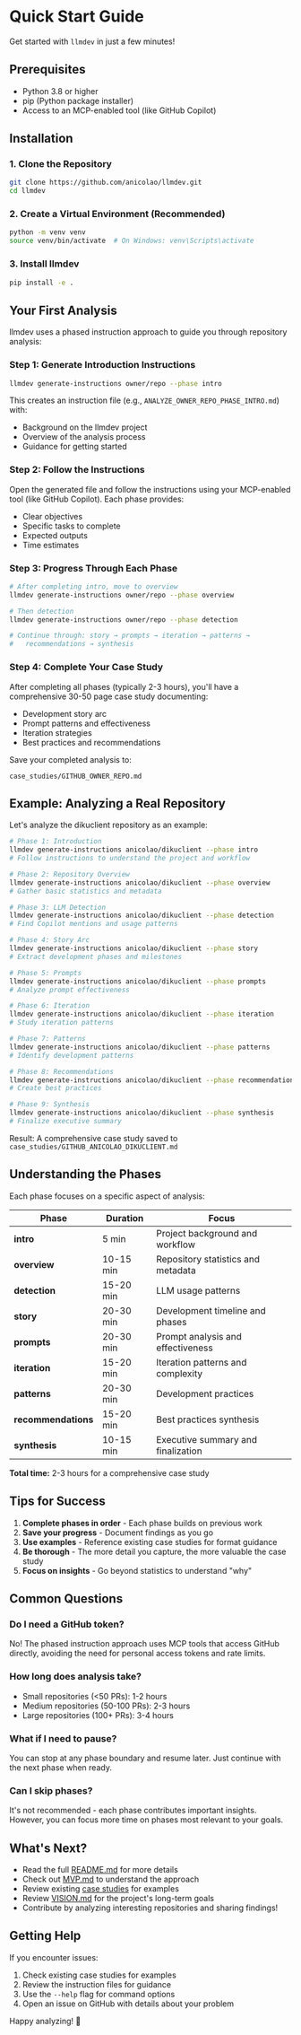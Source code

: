 # Quick Start Guide

Get started with `llmdev` in just a few minutes!

## Prerequisites

- Python 3.8 or higher
- pip (Python package installer)
- Access to an MCP-enabled tool (like GitHub Copilot)

## Installation

### 1. Clone the Repository

```bash
git clone https://github.com/anicolao/llmdev.git
cd llmdev
```

### 2. Create a Virtual Environment (Recommended)

```bash
python -m venv venv
source venv/bin/activate  # On Windows: venv\Scripts\activate
```

### 3. Install llmdev

```bash
pip install -e .
```

## Your First Analysis

llmdev uses a phased instruction approach to guide you through repository analysis:

### Step 1: Generate Introduction Instructions

```bash
llmdev generate-instructions owner/repo --phase intro
```

This creates an instruction file (e.g., `ANALYZE_OWNER_REPO_PHASE_INTRO.md`) with:
- Background on the llmdev project
- Overview of the analysis process
- Guidance for getting started

### Step 2: Follow the Instructions

Open the generated file and follow the instructions using your MCP-enabled tool (like GitHub Copilot). Each phase provides:
- Clear objectives
- Specific tasks to complete
- Expected outputs
- Time estimates

### Step 3: Progress Through Each Phase

```bash
# After completing intro, move to overview
llmdev generate-instructions owner/repo --phase overview

# Then detection
llmdev generate-instructions owner/repo --phase detection

# Continue through: story → prompts → iteration → patterns → 
#   recommendations → synthesis
```

### Step 4: Complete Your Case Study

After completing all phases (typically 2-3 hours), you'll have a comprehensive 30-50 page case study documenting:
- Development story arc
- Prompt patterns and effectiveness
- Iteration strategies
- Best practices and recommendations

Save your completed analysis to:
```
case_studies/GITHUB_OWNER_REPO.md
```

## Example: Analyzing a Real Repository

Let's analyze the dikuclient repository as an example:

```bash
# Phase 1: Introduction
llmdev generate-instructions anicolao/dikuclient --phase intro
# Follow instructions to understand the project and workflow

# Phase 2: Repository Overview
llmdev generate-instructions anicolao/dikuclient --phase overview
# Gather basic statistics and metadata

# Phase 3: LLM Detection
llmdev generate-instructions anicolao/dikuclient --phase detection
# Find Copilot mentions and usage patterns

# Phase 4: Story Arc
llmdev generate-instructions anicolao/dikuclient --phase story
# Extract development phases and milestones

# Phase 5: Prompts
llmdev generate-instructions anicolao/dikuclient --phase prompts
# Analyze prompt effectiveness

# Phase 6: Iteration
llmdev generate-instructions anicolao/dikuclient --phase iteration
# Study iteration patterns

# Phase 7: Patterns
llmdev generate-instructions anicolao/dikuclient --phase patterns
# Identify development patterns

# Phase 8: Recommendations
llmdev generate-instructions anicolao/dikuclient --phase recommendations
# Create best practices

# Phase 9: Synthesis
llmdev generate-instructions anicolao/dikuclient --phase synthesis
# Finalize executive summary
```

Result: A comprehensive case study saved to `case_studies/GITHUB_ANICOLAO_DIKUCLIENT.md`

## Understanding the Phases

Each phase focuses on a specific aspect of analysis:

| Phase | Duration | Focus |
|-------|----------|-------|
| **intro** | 5 min | Project background and workflow |
| **overview** | 10-15 min | Repository statistics and metadata |
| **detection** | 15-20 min | LLM usage patterns |
| **story** | 20-30 min | Development timeline and phases |
| **prompts** | 20-30 min | Prompt analysis and effectiveness |
| **iteration** | 15-20 min | Iteration patterns and complexity |
| **patterns** | 20-30 min | Development practices |
| **recommendations** | 15-20 min | Best practices synthesis |
| **synthesis** | 10-15 min | Executive summary and finalization |

**Total time:** 2-3 hours for a comprehensive case study

## Tips for Success

1. **Complete phases in order** - Each phase builds on previous work
2. **Save your progress** - Document findings as you go
3. **Use examples** - Reference existing case studies for format guidance
4. **Be thorough** - The more detail you capture, the more valuable the case study
5. **Focus on insights** - Go beyond statistics to understand "why"

## Common Questions

### Do I need a GitHub token?

No! The phased instruction approach uses MCP tools that access GitHub directly, avoiding the need for personal access tokens and rate limits.

### How long does analysis take?

- Small repositories (<50 PRs): 1-2 hours
- Medium repositories (50-100 PRs): 2-3 hours  
- Large repositories (100+ PRs): 3-4 hours

### What if I need to pause?

You can stop at any phase boundary and resume later. Just continue with the next phase when ready.

### Can I skip phases?

It's not recommended - each phase contributes important insights. However, you can focus more time on phases most relevant to your goals.

## What's Next?

- Read the full [README.md](README.md) for more details
- Check out [MVP.md](MVP.md) to understand the approach
- Review existing [case studies](case_studies/) for examples
- Review [VISION.md](VISION.md) for the project's long-term goals
- Contribute by analyzing interesting repositories and sharing findings!

## Getting Help

If you encounter issues:
1. Check existing case studies for examples
2. Review the instruction files for guidance
3. Use the `--help` flag for command options
4. Open an issue on GitHub with details about your problem

Happy analyzing! 🚀
